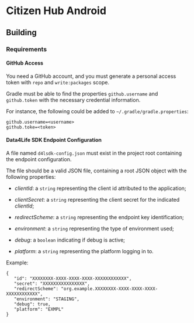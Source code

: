 # Citizen Hub Android

## Building

### Requirements

#### GitHub Access

You need a GitHub account, and you must generate a personal access token with `repo` and `write:packages` scope.

Gradle must be able to find the properties `github.username` and `github.token` with the necessary credential information.

For instance, the following could be added to `~/.gradle/gradle.properties`:

```
github.username=<username>
github.toke=<token>
```


#### Data4Life SDK Endpoint Configuration

 A file named `d4lsdk-config.json` must exist in the project root containing the endpoint configuration.
 
 The file should be a valid JSON file, containing a root JSON object with the following properties:
 
 - *clientId*: a `string` representing the client id attributed to the application;
 
 - *clientSecret*: a `string` representing the client secret for the indicated *clientId*;
 
 - *redirectScheme*: a `string` representing the endpoint key identification;
 
 - *environment*: a `string` representing the type of environment used;
 
 - *debug*: a `boolean` indicating if debug is active;
 
 - *platform*: a `string` representing the platform logging in to.
 
 Example:
 
 ```
{
    "id": "XXXXXXXX-XXXX-XXXX-XXXX-XXXXXXXXXXXX",
    "secret": "XXXXXXXXXXXXXXXX",
    "redirectScheme": "org.example.XXXXXXXX-XXXX-XXXX-XXXX-XXXXXXXXXXXX",
    "environment": "STAGING",
    "debug": true,
    "platform": "EXMPL"
}
```

